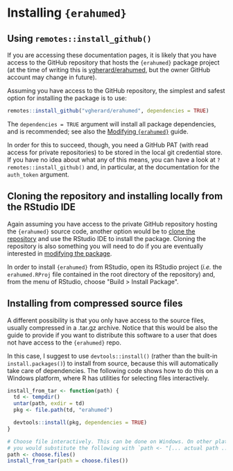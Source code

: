 # Installing `{erahumed}`

## Using `remotes::install_github()`

If you are accessing these documentation pages, it is likely that you have 
access to the GitHub repository that hosts the `{erahumed}` package project 
(at the time of  writing this is 
[vgherard/erahumed](https://github.com/vgherard/erahumed/), but the owner 
GitHub account may change in future).

Assuming you have access to the GitHub repository, the simplest and safest 
option for installing the package is to use:

```r
remotes::install_github("vgherard/erahumed", dependencies = TRUE)
```

The `dependencies = TRUE` argument will install all package dependencies, and is recommended; see also the [Modifying `{erahumed}`](modifying_erahumed.md) guide.

In order for this to succeed, though, you need a GitHub PAT (with read access
for private repositories) to be stored in the local git credential store. If you
have no idea about what any of this means, you can have a look at 
`?remotes::install_github()` and, in particular, at the documentation for the
`auth_token` argument.

## Cloning the repository and installing locally from the RStudio IDE

Again assuming you have access to the private GitHub repository hosting the
`{erahumed}` source code, another option would be to [clone the repository](https://docs.github.com/en/repositories/creating-and-managing-repositories/cloning-a-repository) and use the RStudio IDE to install the package. Cloning the 
repository is also something you will need to do if you are eventually 
interested in [modifying the package](modifying_erahumed.md).

In order to install `{erahumed}` from RStudio, open its RStudio project (*i.e.*
the `erahumed.RProj` file contained in the root directory of the repository) 
and, from the menu of RStudio, choose "Build > Install Package".

## Installing from compressed source files

A different possibility is that you only have access to the source files, 
usually compressed in a .tar.gz archive. Notice that this would be also the 
guide to provide if you want to distribute this software to a user that does not
have access to the `{erahumed}` repo. 

In this case, I suggest to use `devtools::install()` (rather than the built-in 
`install.packages()`) to install from source, because this will automatically
take care of dependencies. The following code shows how to do this on a 
Windows platform, where R has utilities for selecting files interactively.

```r
install_from_tar <- function(path) {
  td <- tempdir()
  untar(path, exdir = td)
  pkg <- file.path(td, "erahumed")

  devtools::install(pkg, dependencies = TRUE)
}

# Choose file interactively. This can be done on Windows. On other platforms,
# you would substitute the following with `path <- "[... actual path ...]"`
path <- choose.files() 
install_from_tar(path = choose.files())  
```
